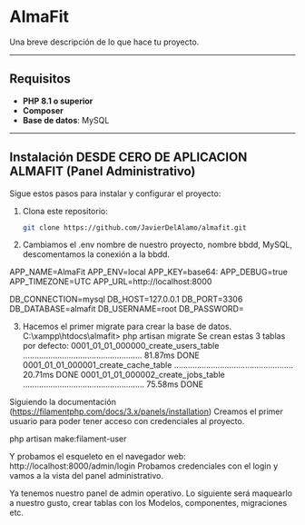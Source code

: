 # AlmaFit

Una breve descripción de lo que hace tu proyecto.

---

## Requisitos

- **PHP 8.1 o superior**
- **Composer**
- **Base de datos**: MySQL

---

## Instalación DESDE CERO DE APLICACION ALMAFIT (Panel Administrativo)

Sigue estos pasos para instalar y configurar el proyecto:

1. Clona este repositorio:
   ```bash
   git clone https://github.com/JavierDelAlamo/almafit.git
2. Cambiamos el .env nombre de nuestro proyecto, nombre bbdd, MySQL, descomentamos la conexión a la bbdd.

APP_NAME=AlmaFit
APP_ENV=local
APP_KEY=base64:
APP_DEBUG=true
APP_TIMEZONE=UTC
APP_URL=http://localhost:8000  

DB_CONNECTION=mysql
DB_HOST=127.0.0.1
DB_PORT=3306
DB_DATABASE=almafit
DB_USERNAME=root
DB_PASSWORD=

3. Hacemos el primer migrate para crear la base de datos.
C:\xampp\htdocs\almafit> php artisan migrate
Se crean estas 3 tablas por defecto:
  0001_01_01_000000_create_users_table .................................................... 81.87ms DONE
  0001_01_01_000001_create_cache_table .................................................... 20.71ms DONE
  0001_01_01_000002_create_jobs_table ..................................................... 75.58ms DONE

Siguiendo la documentación (https://filamentphp.com/docs/3.x/panels/installation)
Creamos el primer usuario para poder tener acceso con credenciales al proyecto.

php artisan make:filament-user 

Y probamos el esqueleto en el navegador web: http://localhost:8000/admin/login
Probamos credenciales con el login y vamos a la vista del panel administrativo.

Ya tenemos nuestro panel de admin operativo. Lo siguiente será maquearlo a nuestro gusto, crear tablas con los Modelos, componentes, migraciones etc.
